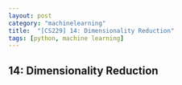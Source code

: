 ```yaml
---
layout: post
category: "machinelearning"
title:  "[CS229] 14: Dimensionality Reduction"
tags: [python, machine learning]
---
```


## 14: Dimensionality Reduction